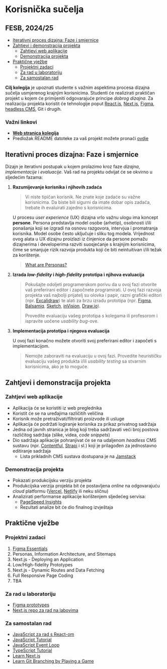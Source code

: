 # Korisnička sučelja <!-- omit in toc -->

## FESB, 2024/25 <!-- omit in toc -->

- [Iterativni proces dizajna: Faze i smjernice](#iterativni-proces-dizajna-faze-i-smjernice)
- [Zahtjevi i demonstracija projekta](#zahtjevi-i-demonstracija-projekta)
  - [Zahtjevi web aplikacije](#zahtjevi-web-aplikacije)
  - [Demonstracija projekta](#demonstracija-projekta)
- [Praktične vježbe](#praktične-vježbe)
  - [Projektni zadaci](#projektni-zadaci)
  - [Za rad u laboratoriju](#za-rad-u-laboratoriju)
  - [Za samostalan rad](#za-samostalan-rad)

**Cilj kolegija** je upoznati studente s važnim aspektima procesa dizajna sučelja usmjerenog krajnjim korisnicima. Studenti će realizirati praktičan projekt u kojem će primijeniti odgovarajuće principe *dobrog dizajna*. Za realizaciju projekta koristit će tehnologije poput [React.js](https://reactjs.org/), [Next.js](https://nextjs.org/), [Figma](https://www.figma.com/), [headless CMS](https://jamstack.org/headless-cms/), Git i drugih.

### Važni linkovi <!-- omit in toc -->

- [**Web stranica kolegija**](https://hci.mario-cagalj.from.hr/)
- Predložak README datoteke za vaš projekt možete pronaći [ovdje](/docs/readme-template/README.md)

## Iterativni proces dizajna: Faze i smjernice

Dizajn je iterativni postupak u kojem prolazimo kroz faze *dizajna*, *implementacije* i *evaluacije*. Vaš rad na projektu odvijat će se okvirno u sljedećim fazama:

1. **Razumijevanje korisnika i njihovih zadaća**

    > Vi niste tipičan korisnik. Ne znate koje zadaće su važne korisnicima. Da biste bili sigurni da imate dobar opis zadaća, trebate ih evaluirati zajedno s korisnicima.

    U procesu _user experience_ (UX) dizajna vrlo važnu ulogu ima koncept **persone**. Persona predstavlja model osobe (arhetip), osobnosti i/ili ponašanja koji se izgradi na osnovu razgovora, intervjua i promatranja korisnika. Model osobe često uključuje i sliku tog modela. Vrijednost ovog alata u UX dizajnu proizlazi iz činjenice da persone pomažu dizajnerima i developerima razviti suosjećanje s krajnjim korisnicima, čime se smanjuje rizik razvoja produkta koji će biti neintuitivan i/ili težak za korištenje.

    > [What are Personas?](https://youtu.be/XnG4c4gXaQY)

2. **Izrada *low-fidelity* i *high-fidelity* prototipa i njihova evaluacija**

    > Pokušajte odoljeti programerskom porivu da u ovoj fazi otvorite vaš preferirani editor i započnete programirati. U ovoj fazi razvoja projekta vaš najbolji prijatelj su olovka i papir, razni grafički editori (npr. [Excalidraw](https://excalidraw.com/)) te alati za brzu izradu prototipa (npr. [Figma](https://www.figma.com), [Balsamiq](https://balsamiq.com/wireframes/), [Sketch](https://www.sketch.com/), [inVision](https://www.invisionapp.com/), [Draw.io](https://drawio-app.com/)).
    >
    >
    > Provedite evaluaciju vašeg prototipa s kolegama ili profesorom i ispravite uočene *usability bug*-ove.

3. **Implementacija prototipa i njegova evaluacija**

    U ovoj fazi konačno možete otvoriti svoj preferirani editor i započeti s implementacijom.

    > Nemojte zaboraviti na evaluaciju u ovoj fazi. Provedite heurističku evaluaciju vašeg produkta i/ili *usability testing* sa stvarnim korisnicima, ako je to moguće.

## Zahtjevi i demonstracija projekta

### Zahtjevi web aplikacije

- Aplikacija će se koristiti iz web preglednika
- Koristit će se na uređajima različitih veličina
- Korisnik može pretraživati/filtrirati proizvode ili usluge
- Aplikacija će podržati logiranje korisnika za prikaz privatnog sadržaja
- Jedna od javnih stranica je blog koji treba sadržavati veći broj postova različitog sadržaja (slike, videa, *code snippets*)
- Dio sadržaja aplikacije pohranjivat će se na udaljenom *headless* CMS sustavu (npr. [Contentful](https://www.contentful.com), [Strapi](https://strapi.io) i sl.) koji je prilagođen za jednostavno editiranje sadržaja
  - Lista prikladnih CMS sustava dostupana je na [Jamstack](https://jamstack.org/headless-cms/)

### Demonstracija projekta

- Pokazati produkcijsku verziju projekta
- Produkcijska verzija projekta bit će postavljena *online* na odgovarajuću *cloud* platformu ([Vercel](https://vercel.com), [Netlify](https://www.netlify.com/) ili neku sličnu)
- Analizirati performanse aplikacije korištenjem sljedećeg servisa:
  - [PageSpeed Insights](https://pagespeed.web.dev/)
  - Rezultati analize bit će dio finalnog izvještaja

## Praktične vježbe

### Projektni zadaci

1. [Figma Essentials](https://hci.mario-cagalj.from.hr/projektni-zadaci)
2. Personas, Information Architecture, and Sitemaps
3. Next.js - Deploying an Application
4. Low/High-fidelity Prototypes
5. Next.js - Dynamic Routes and Data Fetching
6. Full Responsive Page Coding
7. TBA
  
### Za rad u laboratoriju

- [Figma prototypes](/docs/figma-prototypes/README.md)
- [Next.js repo za rad na labovima](https://github.com/mcagalj/design-agency-webapp)

### Za samostalan rad

- [JavaScript za rad s React-om](/docs/js-for-react.md)
- [JavaScript Tutorial](https://www.javascripttutorial.net/)
- [JavaScript Event Loop](https://www.javascripttutorial.net/javascript-event-loop/)
- [TypeScript Tutorial](https://www.typescripttutorial.net/)
- [Learn Next.js](https://nextjs.org/learn)
- [Learn Git Branching by Playing a Game](https://learngitbranching.js.org/)
